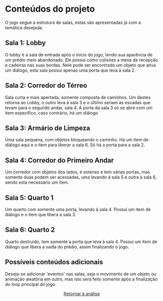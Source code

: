 # Conteúdos do projeto

O jogo segue a estrutura de salas, estas são apresentadas já com a temática desejada.

## Sala 1: Lobby

O lobby é a sala de entrada após o início do jogo, tendo sua aparência de um prédio meio abandonado. Ele possui como colisões a mesa da recepção e cadeiras nas suas bordas.
Nele pode ser encontrado um objeto que ativa um diálogo, esta sala possui apenas uma porta que leva à sala 2.

## Sala 2: Corredor do Térreo

Sala curta e mais apertada, somente composta de caminhos. Um destes retorna ao Lobby, o outro leva à sala 3 e o último seriam as escadas que levam para o segundo andar, sala 4. A porta da sala 3 só se abre com um item específico, caso contrário, há um diálogo

## Sala 3: Armário de Limpeza

Uma sala pequena, com objetos bloqueando o caminho. Há um item de diálogo aqui e o item para liberar a sala 6. Só há a porta para a sala 2.

## Sala 4: Corredor do Primeiro Andar

Um corredor com objetos dos lados, é extenso e tem várias portas, mas somente duas podem ser acessadas, uma levando à sala 5 e outra à sala 6, sendo esta necessário um item.

## Sala 5: Quarto 1

Um quarto com somente uma porta, levando à sala 4. Possui um item de diálogo e o item que libera a sala 3.

## Sala 6: Quarto 2

Quarto destruído, tem somente a porta que leva à sala 4. Possui um item de diálogo que libera a saída do prédio, assim finalizando o jogo.

## Possíveis conteúdos adicionais

Deseja-se adicionar 'eventos' nas salas, seja o movimento de um objeto ou animação aleatória em outro, mas isto será feito somente após a finalização do loop principal do jogo.

<div align="center">

[Retornar à análise](analise.md)

</div>